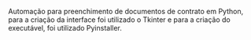 Automação para preenchimento de documentos de contrato em Python, para a criação da interface foi utilizado o Tkinter e para a criação do executável, foi utilizado Pyinstaller.
